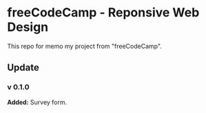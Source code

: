 # freeCodeCamp - Reponsive Web Design
This repo for memo my project from "freeCodeCamp".
## Update
### v 0.1.0
**Added:** Survey form. <br>